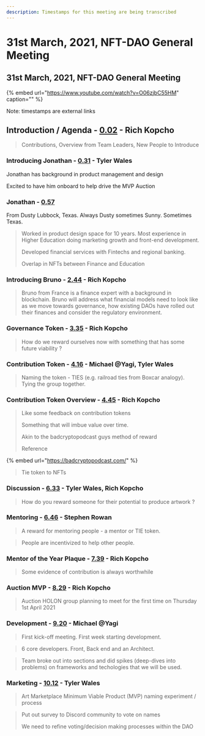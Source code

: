 ```yaml
---
description: Timestamps for this meeting are being transcribed
---
```


# 31st March, 2021, NFT-DAO General Meeting

## 31st March, 2021, NFT-DAO General Meeting

{% embed url="https://www.youtube.com/watch?v=O06zjbC55HM" caption="" %}

Note: timestamps are external links

## Introduction / Agenda - [0.02](https://youtu.be/O06zjbC55HM?t=2) - Rich Kopcho

> Contributions, Overview from Team Leaders, New People to Introduce

### Introducing Jonathan - [0.31](https://youtu.be/O06zjbC55HM?t=31) - Tyler Wales

Jonathan has background in product management and design

Excited to have him onboard to help drive the MVP Auction

### Jonathan - [0.57](https://youtu.be/O06zjbC55HM?t=57)

From Dusty Lubbock, Texas. Always Dusty sometimes Sunny. Sometimes Texas.

> Worked in product design space for 10 years. Most experience in Higher Education doing marketing growth and front-end development.
>
> Developed financial services with Fintechs and regional banking.
>
> Overlap in NFTs between Finance and Education

### Introducing Bruno - [2.44](https://youtu.be/O06zjbC55HM?t=164) - Rich Kopcho

> Bruno from France is a finance expert with a background in blockchain. Bruno will address what financial models need to look like as we move towards governance, how existing DAOs have rolled out their finances and consider the regulatory environment.

### Governance Token - [3.35](https://youtu.be/O06zjbC55HM?t=215) - Rich Kopcho

> How do we reward ourselves now with something that has some future viability ?

### Contribution Token - [4.16](https://youtu.be/O06zjbC55HM?t=256) - Michael @Yagi, Tyler Wales

> Naming the token - TIES \(e.g. railroad ties from Boxcar analogy\). Tying the group together.

### Contribution Token Overview - [4.45](https://youtu.be/O06zjbC55HM?t=285) - Rich Kopcho

> Like some feedback on contribution tokens
>
> Something that will imbue value over time.
>
> Akin to the badcryptopodcast guys method of reward
>
> Reference

{% embed url="https://badcryptopodcast.com/" %}

> Tie token to NFTs

### Discussion - [6.33](https://youtu.be/O06zjbC55HM?t=384) - Tyler Wales, Rich Kopcho

> How do you reward someone for their potential to produce artwork ?

### Mentoring - [6.46](https://youtu.be/O06zjbC55HM?t=406) - Stephen Rowan

> A reward for mentoring people - a mentor or TIE token.
 
> People are incentivized to help other people.

### Mentor of the Year Plaque - [7.39](https://youtu.be/O06zjbC55HM?t=459) - Rich Kopcho

> Some evidence of contribution is always worthwhile

### Auction MVP - [8.29](https://youtu.be/O06zjbC55HM?t=509) - Rich Kopcho

> Auction HOLON group planning to meet for the first time on Thursday 1st April 2021
 
### Development - [9.20](https://youtu.be/O06zjbC55HM?t=560) - Michael @Yagi

> First kick-off meeting. First week starting development.

> 6 core developers. Front, Back end and an Architect.

> Team broke out into sections and did spikes (deep-dives into problems) on frameworks and techologies that we will be used.

### Marketing - [10.12](https://youtu.be/O06zjbC55HM?t=612) - Tyler Wales

> Art Marketplace Minimum Viable Product (MVP) naming experiment / process

> Put out survey to Discord community to vote on names
> 
> We need to refine voting/decision making processes within the DAO
